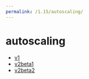 ```yaml
---
permalink: /1.15/autoscaling/
---
```


# autoscaling



* [v1](v1/index.md)
* [v2beta1](v2beta1/index.md)
* [v2beta2](v2beta2/index.md)